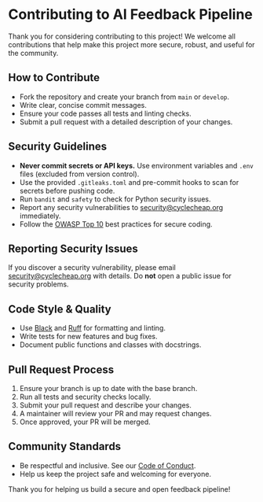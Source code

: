 # Contributing to AI Feedback Pipeline

Thank you for considering contributing to this project! We welcome all contributions that help make this project more secure, robust, and useful for the community.

## How to Contribute

- Fork the repository and create your branch from `main` or `develop`.
- Write clear, concise commit messages.
- Ensure your code passes all tests and linting checks.
- Submit a pull request with a detailed description of your changes.

## Security Guidelines

- **Never commit secrets or API keys.** Use environment variables and `.env` files (excluded from version control).
- Use the provided `.gitleaks.toml` and pre-commit hooks to scan for secrets before pushing code.
- Run `bandit` and `safety` to check for Python security issues.
- Report any security vulnerabilities to [security@cyclecheap.org](mailto:security@cyclecheap.org) immediately.
- Follow the [OWASP Top 10](https://owasp.org/www-project-top-ten/) best practices for secure coding.

## Reporting Security Issues

If you discover a security vulnerability, please email [security@cyclecheap.org](mailto:security@cyclecheap.org) with details. Do **not** open a public issue for security problems.

## Code Style & Quality

- Use [Black](https://black.readthedocs.io/) and [Ruff](https://docs.astral.sh/ruff/) for formatting and linting.
- Write tests for new features and bug fixes.
- Document public functions and classes with docstrings.

## Pull Request Process

1. Ensure your branch is up to date with the base branch.
2. Run all tests and security checks locally.
3. Submit your pull request and describe your changes.
4. A maintainer will review your PR and may request changes.
5. Once approved, your PR will be merged.

## Community Standards

- Be respectful and inclusive. See our [Code of Conduct](CODE_OF_CONDUCT.md).
- Help us keep the project safe and welcoming for everyone.

Thank you for helping us build a secure and open feedback pipeline!
